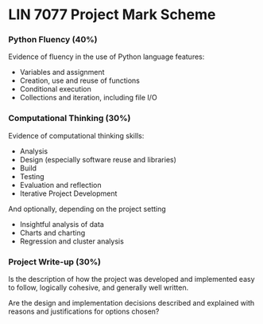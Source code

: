 # LIN 7077 Project Mark Scheme

### Python Fluency (40%)

Evidence of fluency in the use of Python language features:

* Variables and assignment
* Creation, use and reuse of functions
* Conditional execution
* Collections and iteration, including file I/O


### Computational Thinking (30%)

Evidence of computational thinking skills:

* Analysis
* Design (especially software reuse and libraries)
* Build
* Testing
* Evaluation and reflection
* Iterative Project Development

And optionally, depending on the project setting
* Insightful analysis of data
* Charts and charting
* Regression and cluster analysis


### Project Write-up (30%)

Is the description of how the project was developed and implemented easy to
follow, logically cohesive, and generally well written.

Are the design and implementation decisions described and explained with reasons 
and justifications for options chosen?
